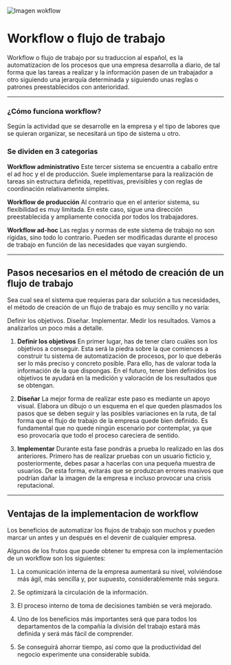 ![Imagen wokflow](https://cdn.shortpixel.ai/client/q_glossy,ret_img,w_866,h_463/https://www.r2docuo.com/es/wp-content/uploads/sites/2/2018/10/wor-s3.jpg)


# Workflow  o flujo de trabajo

Workflow o flujo de trabajo por su traduccion al español, es la automatizacion de los procesos que una empresa desarrolla a diario, de tal forma que las tareas a realizar y la información pasen de un trabajador a otro siguiendo una jerarquía determinada y siguiendo unas reglas o patrones preestablecidos con anterioridad.
___
### ¿Cómo funciona workflow?

Según la actividad que se desarrolle en la empresa y el tipo de labores que se quieran organizar, se necesitará un tipo de sistema u otro.

### Se dividen en 3 categorias 

**Workflow administrativo**
Este tercer sistema se encuentra a caballo entre el ad hoc y el de producción.
Suele implementarse para la realización de tareas sin estructura definida, repetitivas, previsibles y con reglas de coordinación relativamente simples.


**Workflow de producción**
Al contrario que en el anterior sistema, su flexibilidad es muy limitada.
En este caso, sigue una dirección preestablecida y ampliamente conocida por todos los trabajadores.

**Workflow ad-hoc**
Las reglas y normas de este sistema de trabajo no son rígidas, sino todo lo contrario.
Pueden ser modificadas durante el proceso de trabajo en función de las necesidades que vayan surgiendo.


___
## Pasos necesarios en el método de creación de un flujo de trabajo
Sea cual sea el sistema que requieras para dar solución a tus necesidades, el método de creación de un flujo de trabajo es muy sencillo y no varía:

Definir los objetivos.
Diseñar.
Implementar.
Medir los resultados.
Vamos a analizarlos un poco más a detalle.

1. **Definir los objetivos**
En primer lugar, has de tener claro cuáles son los objetivos a conseguir.
Esta será la piedra sobre la que comiences a construir tu sistema de automatización de procesos, por lo que deberás ser lo más preciso y concreto posible.
Para ello, has de valorar toda la información de la que dispongas.
En el futuro, tener bien definidos los objetivos te ayudará en la medición y valoración de los resultados que se obtengan.

2. **Diseñar**
La mejor forma de realizar este paso es mediante un apoyo visual.
Elabora un dibujo o un esquema en el que queden plasmados los pasos que se deben seguir y las posibles variaciones en la ruta, de tal forma que el flujo de trabajo de la empresa quede bien definido.
Es fundamental que no quede ningún escenario por contemplar, ya que eso provocaría que todo el proceso careciera de sentido.

3. **Implementar**
Durante esta fase pondrás a prueba lo realizado en las dos anteriores.
Primero has de realizar pruebas con un usuario ficticio y, posteriormente, debes pasar a hacerlas con una pequeña muestra de usuarios.
De esta forma, evitarás que se produzcan errores masivos que podrían dañar la imagen de la empresa e incluso provocar una crisis reputacional.
___
## Ventajas de la implementacion de workflow

Los beneficios de automatizar los flujos de trabajo son muchos y pueden marcar un antes y un después en el devenir de cualquier empresa.

Algunos de los frutos que puede obtener tu empresa con la implementación de un workflow son los siguientes:

1. La comunicación interna de la empresa aumentará su nivel, volviéndose más ágil, más sencilla y, por supuesto, considerablemente más segura.

2. Se optimizará la circulación de la información.

3. El proceso interno de toma de decisiones también se verá mejorado.

4. Uno de los beneficios más importantes será que para todos los departamentos de la compañía la división del trabajo estará más definida y será más fácil de comprender.

5. Se conseguirá ahorrar tiempo, así como que la productividad del negocio experimente una considerable subida.

